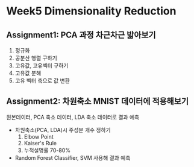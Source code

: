 # Week5 Dimensionality Reduction

## Assignment1: PCA 과정 차근차근 밟아보기
1. 정규화
2. 공분산 행렬 구하기
3. 고유값, 고유벡터 구하기
4. 고유값 분해
5. 고유 벡터 축으로 값 변환


## Assignment2: 차원축소 MNIST 데이터에 적용해보기
원본데이터, PCA 축소 데이터, LDA 축소 데이터로 결과 예측
- 차원축소(PCA, LDA)시 주성분 개수 정하기
    1. Elbow Point
    2. Kaiser's Rule
    3. 누적설명률 70-80%
- Random Forest Classifier, SVM 사용해 결과 예측